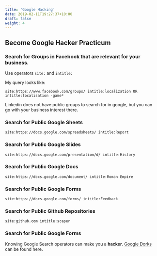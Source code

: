 ```yaml
---
title: 'Google Hacking'
date: 2019-02-11T19:27:37+10:00
draft: false
weight: 4
---
```


## Become Google Hacker Practicum

### Search for Groups in Facebook that are relevant for your business.

Use operators `site:` and `intitle:`

My query looks like:

`site:https://www.facebook.com/groups/ intitle:localization OR intitle:localisation -game*`

Linkedin does not have public groups to search for in google, but you can go with your business interest there.

### Search for Public Google Sheets

`site:https://docs.google.com/spreadsheets/ intitle:Report`

### Search for Public Google Slides

`site:https://docs.google.com/presentation/d/ intitle:History`

### Search for Public Google Docs

`site:https://docs.google.com/document/ intitle:Roman Empire`

### Search for Public Google Forms

`site:https://docs.google.com/forms/ intitle:Feedback`

### Search for Public Github Repositories

`site:github.com intitle:scaper`

### Search for Public Google Forms

Knowing Google Search operators can make you a **hacker**. [Google Dorks](https://www.exploit-db.com/google-hacking-database "Google Dorks") can be found here.
